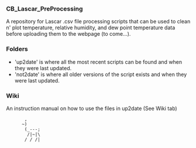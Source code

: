 ### CB_Lascar_PreProcessing
A repository for Lascar .csv file processing scripts that can be used to clean n' plot temperature, relative humidity, and dew point temperature data before uploading them to the webpage (to come...).

### Folders
- 'up2date' is where all the most recent scripts can be found and when they were last updated.
- 'not2date' is where all older versions of the script exists and when they were last updated.

### Wiki
An instruction manual on how to use the files in up2date (See Wiki tab)

           ,
          ~)
           (_---;
            /|~|\
           / / /|
